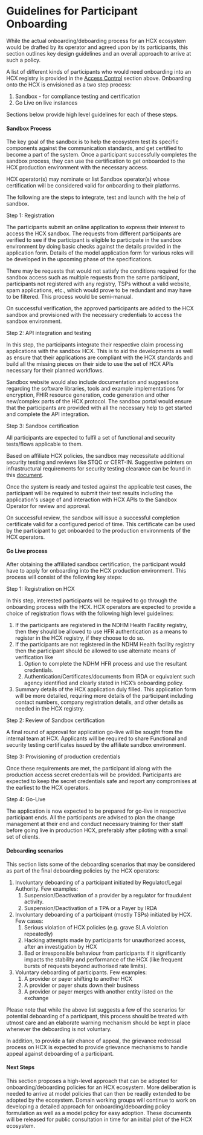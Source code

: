 # Guidelines for Participant Onboarding

While the actual onboarding/deboarding process for an HCX ecosystem would be drafted by its operator and agreed upon by its participants, this section outlines key design guidelines and an overall approach to arrive at such a policy.

A list of different kinds of participants who would need onboarding into an HCX registry is provided in the [Access Control](access-control-roles.md) section above. Onboarding onto the HCX is envisioned as a two step process:

1. Sandbox - for compliance testing and certification
2. Go Live on live instances

Sections below provide high level guidelines for each of these steps.

#### Sandbox Process

The key goal of the sandbox is to help the ecosystem test its specific components against the communication standards, and get certified to become a part of the system. Once a participant successfully completes the sandbox process, they can use the certification to get onboarded to the HCX production environment with the necessary access.

HCX operator(s) may nominate or list Sandbox operator(s) whose certification will be considered valid for onboarding to their platforms.

The following are the steps to integrate, test and launch with the help of sandbox.

Step 1: Registration

The participants submit an online application to express their interest to access the HCX sandbox. The requests from different participants are verified to see if the participant is eligible to participate in the sandbox environment by doing basic checks against the details provided in the application form. Details of the model application form for various roles will be developed in the upcoming phase of the specifications.

There may be requests that would not satisfy the conditions required for the sandbox access such as multiple requests from the same participant, participants not registered with any registry, TSPs without a valid website, spam applications, etc., which would prove to be redundant and may have to be filtered. This process would be semi-manual.

On successful verification, the approved participants are added to the HCX sandbox and provisioned with the necessary credentials to access the sandbox environment.

Step 2: API integration and testing

In this step, the participants integrate their respective claim processing applications with the sandbox HCX. This is to aid the developments as well as ensure that their applications are compliant with the HCX standards and build all the missing pieces on their side to use the set of HCX APIs necessary for their planned workflows.

Sandbox website would also include documentation and suggestions regarding the software libraries, tools and example implementations for encryption, FHIR resource generation, code generation and other new/complex parts of the HCX protocol. The sandbox portal would ensure that the participants are provided with all the necessary help to get started and complete the API integration.

Step 3: Sandbox certification

All participants are expected to fulfil a set of functional and security tests/flows applicable to them.

Based on affiliate HCX policies, the sandbox may necessitate additional security testing and reviews like STQC or CERT-IN. Suggestive pointers on infrastructural requirements for security testing clearance can be found in this [document](https://sandbox.ndhm.gov.in/documents/NDHM\_Secure\_Application\_Development-Reference\_Document.pdf).

Once the system is ready and tested against the applicable test cases, the participant will be required to submit their test results including the application's usage of and interaction with HCX APIs to the Sandbox Operator for review and approval.

On successful review, the sandbox will issue a successful completion certificate valid for a configured period of time. This certificate can be used by the participant to get onboarded to the production environments of the HCX operators.

#### Go Live process

After obtaining the affiliated sandbox certification, the participant would have to apply for onboarding into the HCX production environment. This process will consist of the following key steps:

Step 1: Registration on HCX

In this step, interested participants will be required to go through the onboarding process with the HCX. HCX operators are expected to provide a choice of registration flows with the following high level guidelines:

1. If the participants are registered in the NDHM Health Facility registry, then they should be allowed to use HFR authentication as a means to register in the HCX registry, if they choose to do so.
2. If the participants are not registered in the NDHM Health facility registry then the participant should be allowed to use alternate means of verification like
   1. Option to complete the NDHM HFR process and use the resultant credentials.
   2. Authentication/Certificates/documents from IRDA or equivalent such agency identified and clearly stated in HCX’s onboarding policy.
3. Summary details of the HCX application duly filled. This application form will be more detailed, requiring more details of the participant including contact numbers, company registration details, and other details as needed in the HCX registry.

Step 2: Review of Sandbox certification

A final round of approval for application go-live will be sought from the internal team at HCX. Applicants will be required to share Functional and security testing certificates issued by the affiliate sandbox environment.

Step 3: Provisioning of production credentials

Once these requirements are met, the participant id along with the production access secret credentials will be provided. Participants are expected to keep the secret credentials safe and report any compromises at the earliest to the HCX operators.

Step 4: Go-Live

The application is now expected to be prepared for go-live in respective participant ends. All the participants are advised to plan the change management at their end and conduct necessary training for their staff before going live in production HCX, preferably after piloting with a small set of clients.

#### Deboarding scenarios

This section lists some of the deboarding scenarios that may be considered as part of the final deboarding policies by the HCX operators:

1. Involuntary deboarding of a participant initiated by Regulator/Legal Authority. Few examples:
   1. Suspension/Deactivation of a provider by a regulator for fraudulent activity.
   2. Suspension/Deactivation of a TPA or a Payer by IRDA
2. Involuntary deboarding of a participant (mostly TSPs) initiated by HCX. Few cases:
   1. Serious violation of HCX policies (e.g. grave SLA violation repeatedly)
   2. Hacking attempts made by participants for unauthorized access, after an investigation by HCX
   3. Bad or irresponsible behaviour from participants if it significantly impacts the stability and performance of the HCX (like frequent bursts of requests beyond authorised rate limits).
3. Voluntary deboarding of participants. Few examples:
   1. A provider or payer shifting to another HCX
   2. A provider or payer shuts down their business
   3. A provider or payer merges with another entity listed on the exchange

Please note that while the above list suggests a few of the scenarios for potential deboarding of a participant, this process should be treated with utmost care and an elaborate warning mechanism should be kept in place whenever the deboarding is not voluntary.

In addition, to provide a fair chance of appeal, the grievance redressal process on HCX is expected to provide grievance mechanisms to handle appeal against deboarding of a participant.

#### Next Steps

This section proposes a high-level approach that can be adopted for onboarding/deboarding policies for an HCX ecosystem. More deliberation is needed to arrive at model policies that can then be readily extended to be adopted by the ecosystem. Domain working groups will continue to work on developing a detailed approach for onboarding/deboarding policy formulation as well as a model policy for easy adoption. These documents will be released for public consultation in time for an initial pilot of the HCX ecosystem.
